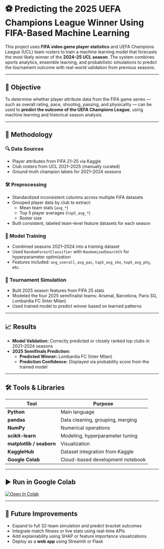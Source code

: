 # ⚽ Predicting the 2025 UEFA Champions League Winner Using FIFA-Based Machine Learning

This project uses **FIFA video game player statistics** and UEFA Champions League (UCL) team rosters to train a machine learning model that forecasts the most likely winner of the **2024–25 UCL season**. The system combines sports analytics, ensemble learning, and probabilistic simulations to predict the tournament outcome with real-world validation from previous seasons.

---

## 🎯 Objective

To determine whether player attribute data from the FIFA game series — such as overall rating, pace, shooting, passing, and physicality — can be used to **predict the outcome of the UEFA Champions League**, using machine learning and historical season analysis.

---

## 🧠 Methodology

### 🔍 Data Sources
- Player attributes from FIFA 21–25 via Kaggle
- Club rosters from UCL 2021–2025 (manually curated)
- Ground-truth champion labels for 2021–2024 seasons

### 🛠 Preprocessing
- Standardized inconsistent columns across multiple FIFA datasets
- Grouped player data by club to extract:
  - Mean team stats (`avg_*`)
  - Top 5 player averages (`top5_avg_*`)
  - Roster size
- Built consistent, labeled team-level feature datasets for each season

### 🧪 Model Training
- Combined seasons 2021–2024 into a training dataset
- Used `RandomForestClassifier` with `RandomizedSearchCV` for hyperparameter optimization
- Features included: `avg_overall`, `avg_pac`, `top5_avg_sho`, `top5_avg_phy`, etc.

### 🔄 Tournament Simulation
- Built 2025 season features from FIFA 25 stats
- Modeled the four 2025 semifinalist teams: Arsenal, Barcelona, Paris SG, Lombardia FC (Inter Milan)
- Used trained model to predict winner based on learned patterns

---

## 📈 Results

- **Model Validation:** Correctly predicted or closely ranked top clubs in 2021–2024 seasons
- **2025 Semifinals Prediction:**
  - **Predicted Winner:** Lombardia FC (Inter Milan)
  - **Prediction Confidence:** Displayed via probability score from the trained model

---

## 🛠 Tools & Libraries

| Tool           | Purpose                            |
|----------------|-------------------------------------|
| **Python**     | Main language                      |
| **pandas**     | Data cleaning, grouping, merging   |
| **NumPy**      | Numerical operations               |
| **scikit-learn** | Modeling, hyperparameter tuning   |
| **matplotlib / seaborn** | Visualization             |
| **KaggleHub**  | Dataset integration from Kaggle    |
| **Google Colab** | Cloud-based development notebook |

---

## ▶️ Run in Google Colab

[![Open In Colab](https://colab.research.google.com/assets/colab-badge.svg)](https://colab.research.google.com/drive/1d5HSj7MYwBYs2bqfnN3d5pcbM-OLbKB9?usp=sharing)


---

## 🔮 Future Improvements

- Expand to full 32-team simulation and predict bracket outcomes
- Integrate match fitness or live stats using real-time APIs
- Add explainability using SHAP or feature importance visualizations
- Deploy as a **web app** using Streamlit or Flask





